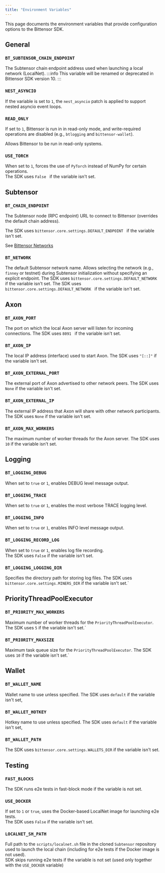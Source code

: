 ```yaml
---
title: "Environment Variables"
---
```


This page documents the environment variables that provide configuration options to the Bittensor SDK.

## General

### `BT_SUBTENSOR_CHAIN_ENDPOINT`

The Subtensor chain endpoint address used when launching a local network (LocalNet).
:::info
This variable will be renamed or deprecated in Bittensor SDK version 10.
:::

### `NEST_ASYNCIO`

If the variable is set to `1`, the `nest_asyncio` patch is applied to support nested asyncio event loops.<br/>

### `READ_ONLY`

If set to `1`, Bittensor is run in in read-only mode, and write-required operations are disabled (e.g., `btlogging` and `bittensor-wallet`).

Allows Bittensor to be run in read-only systems.<br/>

### `USE_TORCH`

When set to `1`, forces the use of `PyTorch` instead of NumPy for certain operations.<br/>
The SDK uses `False ` if the variable isn't set.

## Subtensor

### `BT_CHAIN_ENDPOINT`

The Subtensor node (RPC endpoint) URL to connect to Bittensor (overrides the default chain address).

The SDK uses `bittensor.core.settings.DEFAULT_ENDPOINT ` if the variable isn't set.

See [Bittensor Networks](../bittensor-networks)

### `BT_NETWORK`

The default Subtensor network name. Allows selecting the network (e.g., `finney` or testnet) during Subtensor initialization without specifying an explicit endpoint.
The SDK uses `bittensor.core.settings.DEFAULT_NETWORK ` if the variable isn't set.
The SDK uses `bittensor.core.settings.DEFAULT_NETWORK ` if the variable isn't set.

## Axon

### `BT_AXON_PORT`

The port on which the local Axon server will listen for incoming connections.
The SDK uses `8091 ` if the variable isn't set.

### `BT_AXON_IP`

The local IP address (interface) used to start Axon.
The SDK uses `"[::]"` if the variable isn't set.

### `BT_AXON_EXTERNAL_PORT`

The external port of Axon advertised to other network peers.
The SDK uses `None` if the variable isn't set.

### `BT_AXON_EXTERNAL_IP`

The external IP address that Axon will share with other network participants.
The SDK uses `None` if the variable isn't set.

### `BT_AXON_MAX_WORKERS`

The maximum number of worker threads for the Axon server.
The SDK uses `10` if the variable isn't set.

## Logging

### `BT_LOGGING_DEBUG`

When set to `true` or `1`, enables DEBUG level message output.<br/>

### `BT_LOGGING_TRACE`

When set to `true` or `1`, enables the most verbose TRACE logging level.<br/>

### `BT_LOGGING_INFO`

When set to `true` or `1`, enables INFO level message output.<br/>

### `BT_LOGGING_RECORD_LOG`

When set to `true` or `1`, enables log file recording.<br/>
The SDK uses `False` if the variable isn't set.

### `BT_LOGGING_LOGGING_DIR`

Specifies the directory path for storing log files.
The SDK uses `bittensor.core.settings.MINERS_DIR` if the variable isn't set.`

## PriorityThreadPoolExecutor

### `BT_PRIORITY_MAX_WORKERS`

Maximum number of worker threads for the `PriorityThreadPoolExecutor`.
The SDK uses `5` if the variable isn't set.`

### `BT_PRIORITY_MAXSIZE`

Maximum task queue size for the `PriorityThreadPoolExecutor`.
The SDK uses `10` if the variable isn't set.`

## Wallet

### `BT_WALLET_NAME`

Wallet name to use unless specified.
The SDK uses `default` if the variable isn't set,

### `BT_WALLET_HOTKEY`
Hotkey name to use unless specified.
The SDK uses `default` if the variable isn't set,

### `BT_WALLET_PATH`
The SDK uses `bittensor.core.settings.WALLETS_DIR` if the variable isn't set.

## Testing

### `FAST_BLOCKS`

The SDK runs e2e tests in fast-block mode if the variable is not set.<br/>

### `USE_DOCKER`

If set to `1` or `true`, uses the Docker-based LocalNet image for launching e2e tests.<br/>
The SDK uses `False` if the variable isn't set.

### `LOCALNET_SH_PATH`

Full path to the `scripts/localnet.sh` file in the cloned `Subtensor` repository used to launch the local chain (including for e2e tests if the Docker image is not used).<br/>
SDK skips running e2e tests if the variable is not set (used only together with the `USE_DOCKER` variable)

